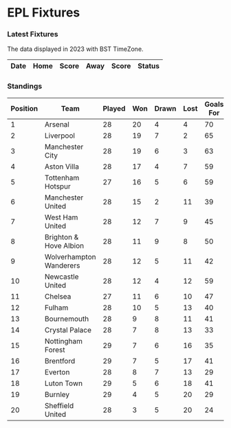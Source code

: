 # EPL Fixtures

### Latest Fixtures

The data displayed in 2023 with BST TimeZone.

<!-- START_TABLE -->
| Date | Home | Score | Away | Score | Status |
|-------------|--------|--------------|--------|--------------|--------|
<!-- END_TABLE -->

### Standings

<!-- START_STANDINGS -->
| Position | Team | Played | Won | Drawn | Lost | Goals For | Goals Against | Goal Difference | Points |
|----------|------|--------|-----|-------|------|-----------|---------------|-----------------|--------|
| 1 | Arsenal | 28 | 20 | 4 | 4 | 70 | 24 | 46 | 64 |
| 2 | Liverpool | 28 | 19 | 7 | 2 | 65 | 26 | 39 | 64 |
| 3 | Manchester City | 28 | 19 | 6 | 3 | 63 | 28 | 35 | 63 |
| 4 | Aston Villa | 28 | 17 | 4 | 7 | 59 | 41 | 18 | 55 |
| 5 | Tottenham Hotspur | 27 | 16 | 5 | 6 | 59 | 39 | 20 | 53 |
| 6 | Manchester United | 28 | 15 | 2 | 11 | 39 | 39 | 0 | 47 |
| 7 | West Ham United | 28 | 12 | 7 | 9 | 45 | 49 | -4 | 43 |
| 8 | Brighton & Hove Albion | 28 | 11 | 9 | 8 | 50 | 44 | 6 | 42 |
| 9 | Wolverhampton Wanderers | 28 | 12 | 5 | 11 | 42 | 44 | -2 | 41 |
| 10 | Newcastle United | 28 | 12 | 4 | 12 | 59 | 48 | 11 | 40 |
| 11 | Chelsea | 27 | 11 | 6 | 10 | 47 | 45 | 2 | 39 |
| 12 | Fulham | 28 | 10 | 5 | 13 | 40 | 44 | -4 | 35 |
| 13 | Bournemouth | 28 | 9 | 8 | 11 | 41 | 52 | -11 | 35 |
| 14 | Crystal Palace | 28 | 7 | 8 | 13 | 33 | 48 | -15 | 29 |
| 15 | Nottingham Forest | 29 | 7 | 6 | 16 | 35 | 50 | -15 | 27 |
| 16 | Brentford | 29 | 7 | 5 | 17 | 41 | 54 | -13 | 26 |
| 17 | Everton | 28 | 8 | 7 | 13 | 29 | 39 | -10 | 25 |
| 18 | Luton Town | 29 | 5 | 6 | 18 | 41 | 60 | -19 | 21 |
| 19 | Burnley | 29 | 4 | 5 | 20 | 29 | 63 | -34 | 17 |
| 20 | Sheffield United | 28 | 3 | 5 | 20 | 24 | 74 | -50 | 14 |
<!-- END_STANDINGS -->
